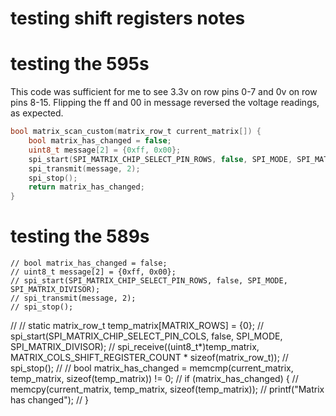 # testing shift registers notes


# testing the 595s
This code was sufficient for me to see 3.3v on row pins 0-7 and 0v on row pins 8-15.
Flipping the ff and 00 in message reversed the voltage readings, as expected.
```c
bool matrix_scan_custom(matrix_row_t current_matrix[]) {
    bool matrix_has_changed = false;
    uint8_t message[2] = {0xff, 0x00};
    spi_start(SPI_MATRIX_CHIP_SELECT_PIN_ROWS, false, SPI_MODE, SPI_MATRIX_DIVISOR);
    spi_transmit(message, 2);
    spi_stop();
    return matrix_has_changed;
}
```

# testing the 589s


    // bool matrix_has_changed = false;
    // uint8_t message[2] = {0xff, 0x00};
    // spi_start(SPI_MATRIX_CHIP_SELECT_PIN_ROWS, false, SPI_MODE, SPI_MATRIX_DIVISOR);
    // spi_transmit(message, 2);
    // spi_stop();
// 
    // static matrix_row_t temp_matrix[MATRIX_ROWS] = {0};
    // spi_start(SPI_MATRIX_CHIP_SELECT_PIN_COLS, false, SPI_MODE, SPI_MATRIX_DIVISOR);
    // spi_receive((uint8_t*)temp_matrix, MATRIX_COLS_SHIFT_REGISTER_COUNT * sizeof(matrix_row_t));
    // spi_stop();
// 
    // bool matrix_has_changed = memcmp(current_matrix, temp_matrix, sizeof(temp_matrix)) != 0;
    // if (matrix_has_changed) {
    //     memcpy(current_matrix, temp_matrix, sizeof(temp_matrix));
    //     printf("Matrix has changed");
    // }